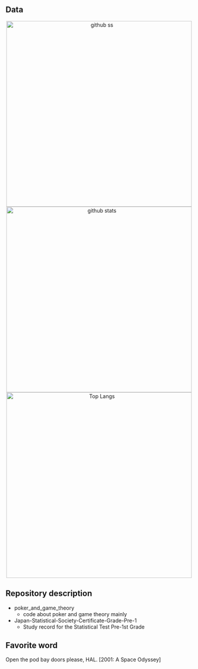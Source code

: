 ## Data

<p align="center">    
   <img alt="github ss" width="500px" src="http://github-readme-streak-stats.herokuapp.com?user=yu5uke-1024&theme=tokyonight" />
   <img alt="github stats" width="500px" src="https://github-readme-stats.vercel.app/api?username=yu5uke-1024&theme=tokyonight" />
  <img alt="Top Langs" width="500px" src="https://github-readme-stats.vercel.app/api/top-langs/?username=yu5uke-1024&show_icons=true&theme=tokyonight&hide=jupyter%20notebook" />
</p>

## Repository description
- poker_and_game_theory
   - code about poker and game theory mainly
- Japan-Statistical-Society-Certificate-Grade-Pre-1
   -  Study record for the Statistical Test Pre-1st Grade

## Favorite word

Open the pod bay doors please, HAL. [2001: A Space Odyssey]
